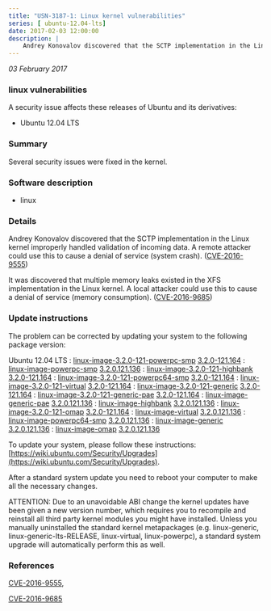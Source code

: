 ```yaml
---
title: "USN-3187-1: Linux kernel vulnerabilities"
series: [ ubuntu-12.04-lts]
date: 2017-02-03 12:00:00
description: |
    Andrey Konovalov discovered that the SCTP implementation in the Linux kernel improperly handled validation of incoming data. A remote attacker could use this to cause a denial of service (system crash). ([CVE-2016-9555](http://people.ubuntu.com/~ubuntu-security/cve/CVE-2016-9555))
--- 
```

 
 

*03 February 2017*

### linux vulnerabilities

A security issue affects these releases of Ubuntu and its derivatives:

* Ubuntu 12.04 LTS

### Summary

Several security issues were fixed in the kernel. 

### Software description

* linux 

### Details

Andrey Konovalov discovered that the SCTP implementation in the Linux kernel improperly handled validation of incoming data. A remote attacker could use this to cause a denial of service (system crash). ([CVE-2016-9555](http://people.ubuntu.com/~ubuntu-security/cve/CVE-2016-9555))

It was discovered that multiple memory leaks existed in the XFS implementation in the Linux kernel. A local attacker could use this to cause a denial of service (memory consumption). ([CVE-2016-9685](http://people.ubuntu.com/~ubuntu-security/cve/CVE-2016-9685)) 

### Update instructions

The problem can be corrected by updating your system to the following package version:

Ubuntu 12.04 LTS
 : [linux-image-3.2.0-121-powerpc-smp](https://launchpad.net/ubuntu/+source/linux) <span> [3.2.0-121.164](https://launchpad.net/ubuntu/+source/linux/3.2.0-121.164) </span> 
 : [linux-image-powerpc-smp](https://launchpad.net/ubuntu/+source/linux) <span> [3.2.0.121.136](https://launchpad.net/ubuntu/+source/linux/3.2.0-121.164) </span> 
 : [linux-image-3.2.0-121-highbank](https://launchpad.net/ubuntu/+source/linux) <span> [3.2.0-121.164](https://launchpad.net/ubuntu/+source/linux/3.2.0-121.164) </span> 
 : [linux-image-3.2.0-121-powerpc64-smp](https://launchpad.net/ubuntu/+source/linux) <span> [3.2.0-121.164](https://launchpad.net/ubuntu/+source/linux/3.2.0-121.164) </span> 
 : [linux-image-3.2.0-121-virtual](https://launchpad.net/ubuntu/+source/linux) <span> [3.2.0-121.164](https://launchpad.net/ubuntu/+source/linux/3.2.0-121.164) </span> 
 : [linux-image-3.2.0-121-generic](https://launchpad.net/ubuntu/+source/linux) <span> [3.2.0-121.164](https://launchpad.net/ubuntu/+source/linux/3.2.0-121.164) </span> 
 : [linux-image-3.2.0-121-generic-pae](https://launchpad.net/ubuntu/+source/linux) <span> [3.2.0-121.164](https://launchpad.net/ubuntu/+source/linux/3.2.0-121.164) </span> 
 : [linux-image-generic-pae](https://launchpad.net/ubuntu/+source/linux) <span> [3.2.0.121.136](https://launchpad.net/ubuntu/+source/linux/3.2.0-121.164) </span> 
 : [linux-image-highbank](https://launchpad.net/ubuntu/+source/linux) <span> [3.2.0.121.136](https://launchpad.net/ubuntu/+source/linux/3.2.0-121.164) </span> 
 : [linux-image-3.2.0-121-omap](https://launchpad.net/ubuntu/+source/linux) <span> [3.2.0-121.164](https://launchpad.net/ubuntu/+source/linux/3.2.0-121.164) </span> 
 : [linux-image-virtual](https://launchpad.net/ubuntu/+source/linux) <span> [3.2.0.121.136](https://launchpad.net/ubuntu/+source/linux/3.2.0-121.164) </span> 
 : [linux-image-powerpc64-smp](https://launchpad.net/ubuntu/+source/linux) <span> [3.2.0.121.136](https://launchpad.net/ubuntu/+source/linux/3.2.0-121.164) </span> 
 : [linux-image-generic](https://launchpad.net/ubuntu/+source/linux) <span> [3.2.0.121.136](https://launchpad.net/ubuntu/+source/linux/3.2.0-121.164) </span> 
 : [linux-image-omap](https://launchpad.net/ubuntu/+source/linux) <span> [3.2.0.121.136](https://launchpad.net/ubuntu/+source/linux/3.2.0-121.164) </span> 

To update your system, please follow these instructions: [https://wiki.ubuntu.com/Security/Upgrades](https://wiki.ubuntu.com/Security/Upgrades).

After a standard system update you need to reboot your computer to make all the necessary changes.

ATTENTION: Due to an unavoidable ABI change the kernel updates have been given a new version number, which requires you to recompile and reinstall all third party kernel modules you might have installed. Unless you manually uninstalled the standard kernel metapackages (e.g. linux-generic, linux-generic-lts-RELEASE, linux-virtual, linux-powerpc), a standard system upgrade will automatically perform this as well. 

### References

 
 [CVE-2016-9555](http://people.ubuntu.com/~ubuntu-security/cve/CVE-2016-9555), 

 [CVE-2016-9685](http://people.ubuntu.com/~ubuntu-security/cve/CVE-2016-9685)
 

